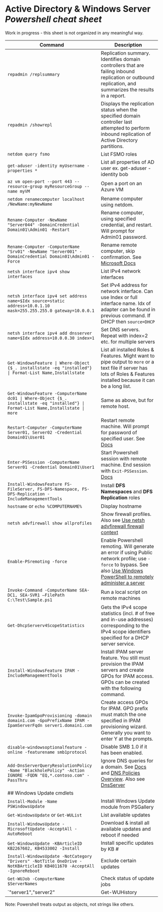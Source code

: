 # Active Directory & Windows Server *Powershell cheat sheet*

Work in progress - this sheet is not organized in any meaningful way.

| Command | Description
| --- | --- |
| `repadmin /replsummary` | Replication summary. Identifies domain controllers that are failing inbound replication or outbound replication, and summarizes the results in a report. |
| `repadmin /showrepl` | Displays the replication status when the specified domain controller last attempted to perform inbound replication of Active Directory partitions. |
| `netdom query fsmo` | List FSMO roles |
| `get-aduser -identity myUsername -properties *` | List all properties of AD user ex. get-aduser -identity bob |
| `az vm open-port --port 443 --resource-group myResourceGroup --name myVM` | Open a port on an Azure VM |
| `netdom renamecomputer localhost /NewName:myNewName` | Rename computer using netdom. |
| `Rename-Computer -NewName "Server044" -DomainCredential Domain01\Admin01 -Restart` | Rename computer, using specified credential, and restart. Will prompt for Admin01 password. |
| `Rename-Computer -ComputerName "Srv01" -NewName "Server001" -DomainCredential Domain01\Admin01 -Force` | Rename remote computer, skip confirmation. See [Microsoft Docs](https://docs.microsoft.com/en-us/powershell/module/microsoft.powershell.management/rename-computer?view=powershell-7.2) |
| `netsh interface ipv4 show interfaces` | List IPv4 network interfaces |
| `netsh interface ipv4 set address name=$Idx source=static address=10.0.1.10 mask=255.255.255.0 gateway=10.0.0.1` | Set IPv4 address for network interface. Can use Index or full interface name. Idx of adapter can be found in previous command. If DHCP then `source=DHCP` |
| `netsh interface ipv4 add dnsserver name=$Idx address=10.0.0.30 index=1` | Set DNS servers. Repeat with index=2 etc. for multiple servers |
| `Get-WindowsFeature \| Where-Object {$_. installstate -eq "installed"} \| Format-List Name,Installstate` | List all installed Roles & Features. Might want to pipe output to `more` or a text file if server has lots of Roles & Features installed because it can be a long list. |
| `Get-WindowsFeature -ComputerName dc01 \| Where-Object {$_. installstate -eq "installed"} \| Format-List Name,Installstate \| more` | Same as above, but for remote host. |
| `Restart-Computer -ComputerName Server01, Server02 -Credential Domain01\User01` | Restart remote machine. Will prompt for password of specified user. See [Docs](https://docs.microsoft.com/en-us/powershell/module/microsoft.powershell.management/restart-computer?view=powershell-7.2) |
| `Enter-PSSession -ComputerName Server01 -Credential Domain01\User1` | Start Powershell session with remote machine. End session with `Exit-PSSession`. [Docs](https://docs.microsoft.com/en-us/powershell/module/microsoft.powershell.core/enter-pssession?view=powershell-7.2) |
| `Install-WindowsFeature FS-FileServer, FS-DFS-Namespace, FS-DFS-Replication -IncludeManagementTools` | Install **DFS Namespaces** and **DFS Replication** roles |
| `hostname` or `echo %COMPUTERNAME%` | Display hostname |
| `netsh advfirewall show allprofiles` | Show firewall profiles. Also see [Use netsh advfirewall firewall context](https://docs.microsoft.com/en-us/troubleshoot/windows-server/networking/netsh-advfirewall-firewall-control-firewall-behavior) |
| `Enable-PSremoting -force` | Enable Powershell remoting. Will generate an error if using Public network profile; use `-force` to bypass. See also [Use Windows PowerShell to remotely administer a server](https://docs.microsoft.com/en-us/learn/modules/describe-windows-server-administration-tools/6-use-windows-powershell-to-remotely-administer-server) |
| `Invoke-Command -ComputerName SEA-DC1, SEA-SVR1 –FilePath C:\Test\Sample.ps1` | Run a local script on remote machines |
| `Get-DhcpServerv4ScopeStatistics` | Gets the IPv4 scope statistics (incl. # of free and in-use addresses) corresponding to the IPv4 scope identifiers specified for a DHCP server service. |
| `Install-WindowsFeature IPAM -IncludeManagementTools` | Install IPAM server feature. You still must provision the IPAM servers and create GPOs for IPAM access. GPOs can be created with the following command. |
| `Invoke-IpamGpoProvisioning -domain domain1.com -GpoPrefixName IPAM -IpamServerFqdn server1.domain1.com` | Create access GPOs for IPAM. GPO prefix must match the one specified in IPAM provisioning wizard. Generally you want to enter Y at the prompts. |
| `disable-windowsoptionalfeature -online -featurename smb1protocol` | Disable SMB 1.0 if it has been enabled. |
| `Add-DnsServerQueryResolutionPolicy -Name "BlackholePolicy" -Action IGNORE -FQDN "EQ,*.contoso.com" -PassThru` | Ignore DNS queries for a domain. See [Docs](https://learn.microsoft.com/en-us/powershell/module/dnsserver/add-dnsserverqueryresolutionpolicy?view=windowsserver2022-ps) and [DNS Policies Overview](https://learn.microsoft.com/en-us/windows-server/networking/dns/deploy/dns-policies-overview). Also see [DnsServer](https://learn.microsoft.com/en-us/powershell/module/dnsserver/?view=windowsserver2022-ps) |
| ## Windows Update cmdlets | 
| `Install-Module -Name PSWindowsUpdate` | Install Windows Update module from PSGallery |
| `Get-WindowsUpdate` or `Get-WUList` | List available updates |
| `Install-WindowsUpdate -MicrosoftUpdate -AcceptAll -AutoReboot` | Download & install all available updates and reboot if needed |
| `Get-WindowsUpdate -KBArticleID KB2267602, KB4533002 -Install` | Install specific updates by KB # |
| `Install-WindowsUpdate -NotCategory "Drivers" -NotTitle OneDrive -NotKBArticleID KB4011670 -AcceptAll -IgnoreReboot` | Exclude certain updates |
| `Get-WUJob -ComputerName $ServerNames` | Check status of update jobs |
| `"server1","server2" | Get-WUHistory| Where-Object {$_.Title -match "KB4011634"} | Select-Object *|ft` | Check for a specific update's installation status |

Note: Powershell treats output as objects, not strings like others.
